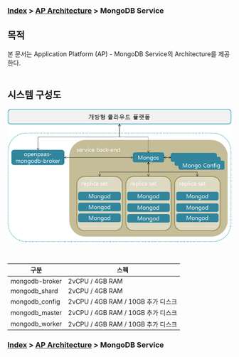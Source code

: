### [Index](https://github.com/PaaS-TA/Guide-eng/blob/master/README.md) > [AP Architecture](../README.md) > MongoDB Service

## 목적
본 문서는 Application Platform (AP) - MongoDB Service의 Architecture를 제공한다.
<br><br>

## 시스템 구성도
![MongoDB Service Architecture](image/mongodb_architecture.png)

<br>

| 구분  | 스펙 |
|-------|----|
| mongodb-broker | 2vCPU / 4GB RAM |
| mongodb_shard | 2vCPU / 4GB RAM |
| mongodb_config | 2vCPU / 4GB RAM / 10GB 추가 디스크 |
| mongodb_master | 2vCPU / 4GB RAM / 10GB 추가 디스크 |
| mongodb_worker | 2vCPU / 4GB RAM / 10GB 추가 디스크 |



### [Index](https://github.com/PaaS-TA/Guide-eng/blob/master/README.md) > [AP Architecture](../README.md) > MongoDB Service
